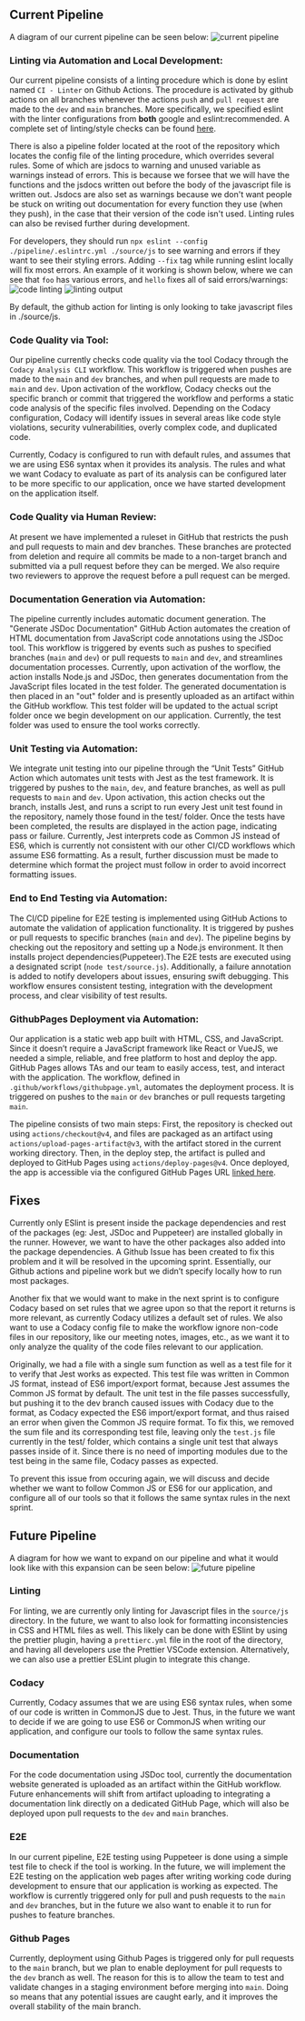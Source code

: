 ## Current Pipeline

A diagram of our current pipeline can be seen below: ![current pipeline](./cicd.png)

### Linting via Automation and Local Development:

Our current pipeline consists of a linting procedure which is done by eslint named `CI - Linter` on Github Actions. The procedure is activated by github actions on all branches whenever the actions `push` and `pull request` are made to the `dev` and `main` branches. More specifically, we specified eslint with the linter configurations from **both** google and eslint:recommended. A complete set of linting/style checks can be found [here](https://github.com/google/eslint-config-google/blob/master/index.js).

There is also a pipeline folder located at the root of the repository which locates the config file of the linting procedure, which overrides several rules. Some of which are jsdocs to warning and unused variable as warnings instead of errors. This is because we forsee that we will have the functions and the jsdocs written out before the body of the javascript file is written out. Jsdocs are also set as warnings because we don't want people be stuck on writing out documentation for every function they use (when they push), in the case that their version of the code isn't used. Linting rules can also be revised further during development. 
 
For developers, they should run `npx eslint --config ./pipeline/.eslintrc.yml ./source/js` to see warning and errors if they want to see their styling errors. Adding `--fix` tag while running eslint locally will fix most errors.  An example of it working is shown below, where we can see that `foo` has various errors, and `hello` fixes all of said errors/warnings: ![code linting](./linter_example/linter_code_example.png) ![linting output](./linter_example/linter_output_example.png)
 
By default, the github action for linting is only looking to take javascript files in ./source/js.

### Code Quality via Tool:

Our pipeline currently checks code quality via the tool Codacy through the `Codacy Analysis CLI` workflow. This workflow is triggered when pushes are made to the `main` and  `dev` branches, and when pull requests are made to `main` and `dev`. Upon activation of the workflow, Codacy checks out the specific branch or commit that triggered the workflow and performs a static code analysis of the specific files involved. Depending on the Codacy configuration, Codacy will identify issues in several areas like code style violations, security vulnerabilities, overly complex code, and duplicated code.

Currently, Codacy is configured to run with default rules, and assumes that we are using ES6 syntax when it provides its analysis. The rules and what we want Codacy to evaluate as part of its analysis can be configured later to be more specific to our application, once we have started development on the application itself.

### Code Quality via Human Review:

At present we have implemented a ruleset in GitHub that restricts the push and pull requests to main and dev branches. These branches are protected from deletion and require all commits be made to a non-target branch and submitted via a pull request before they can be merged. We also require two reviewers to approve the request before a pull request can be merged.

### Documentation Generation via Automation:

The pipeline currently includes automatic document generation. The "Generate JSDoc Documentation" GitHub Action automates the creation of HTML documentation from JavaScript code annotations using the JSDoc tool. This workflow is triggered by events such as pushes to specified branches (`main` and `dev`) or pull requests to `main` and `dev`, and streamlines documentation processes. Currently, upon activation of the worflow, the action installs Node.js and JSDoc, then generates documentation from the JavaScript files located in the test folder. The generated documentation is then placed in an "out" folder and is presently uploaded as an artifact within the GitHub workflow. This test folder will be updated to the actual script folder once we begin development on our application. Currently, the test folder was used to ensure the tool works correctly.

### Unit Testing via Automation:

We integrate unit testing into our pipeline through the “Unit Tests” GitHub Action which automates unit tests with Jest as the test framework. It is triggered by pushes to the `main`, `dev`, and feature branches, as well as pull requests to `main` and `dev`. Upon activation, this action checks out the branch, installs Jest, and runs a script to run every Jest unit test found in the repository, namely those found in the test/ folder. Once the tests have been completed, the results are displayed in the action page, indicating pass or failure. Currently, Jest interprets code as Common JS instead of ES6, which is currently not consistent with our other CI/CD workflows which assume ES6 formatting. As a result, further discussion must be made to determine which format the project must follow in order to avoid incorrect formatting issues.

### End to End Testing via Automation:

The CI/CD pipeline for E2E testing is implemented using GitHub Actions to automate the validation of application functionality. It is triggered by pushes or pull requests to specific branches (`main` and `dev`). The pipeline begins by checking out the repository and setting up a Node.js environment. It then installs project dependencies(Puppeteer).The E2E tests are executed using a designated script (`node test/source.js`). Additionally, a failure annotation is added to notify developers about issues, ensuring swift debugging. This workflow ensures consistent testing, integration with the development process, and clear visibility of test results.

### GithubPages Deployment via Automation:

Our application is a static web app built with HTML, CSS, and JavaScript. Since it doesn’t require a JavaScript framework like React or VueJS, we needed a simple, reliable, and free platform to host and deploy the app. GitHub Pages allows TAs and our team to easily access, test, and interact with the application. The workflow, defined in `.github/workflows/githubpage.yml`, automates the deployment process. It is triggered on pushes to the `main` or `dev` branches or pull requests targeting `main`. 

The pipeline consists of two main steps: First, the repository is checked out using `actions/checkout@v4`, and files are packaged as an artifact using `actions/upload-pages-artifact@v3`, with the artifact stored in the current working directory. Then, in the deploy step, the artifact is pulled and deployed to GitHub Pages using `actions/deploy-pages@v4`. Once deployed, the app is accessible via the configured GitHub Pages URL [linked here](https://cse210-team-09.github.io/cse210-fa24-group09/).

## Fixes

Currently only ESlint is present inside the package dependencies and rest of the packages (eg: Jest, JSDoc and Puppeteer) are installed globally in the runner. However, we want to have the other packages also added into the package dependencies. A Github Issue has been created to fix this problem and it will be resolved in the upcoming sprint. Essentially, our Github actions and pipeline work but we didn’t specify locally how to run most packages. 

Another fix that we would want to make in the next sprint is to configure Codacy based on set rules that we agree upon so that the report it returns is more relevant, as currently Codacy utilizes a default set of rules. We also want to use a Codacy config file to make the workflow ignore non-code files in our repository, like our meeting notes, images, etc., as we want it to only analyze the quality of the code files relevant to our application.  

Originally, we had a file with a single sum function as well as a test file for it to verify that Jest works as expected. This test file was written in Common JS format, instead of ES6 import/export format, because Jest assumes the Common JS format by default. The unit test in the file passes successfully, but pushing it to the dev branch caused issues with Codacy due to the format, as Codacy expected the ES6 import/export format, and thus raised an error when given the Common JS require format. To fix this, we removed the sum file and its corresponding test file, leaving only the `test.js` file currently in the test/ folder, which contains a single unit test that always passes inside of it. Since there is no need of importing modules due to the test being in the same file, Codacy passes as expected.

To prevent this issue from occuring again, we will discuss and decide whether we want to follow Common JS or ES6 for our application, and configure all of our tools so that it follows the same syntax rules in the next sprint.

## Future Pipeline

A diagram for how we want to expand on our pipeline and what it would look like with this expansion can be seen below: ![future pipeline](./future_cicd.png)

### Linting

For linting, we are currently only linting for Javascript files in the `source/js` directory. In the future, we want to also look for formatting inconsistencies in CSS and HTML files as well. This likely can be done with ESlint by using the prettier plugin, having a `prettierc.yml` file in the root of the directory, and having all developers use the Prettier VSCode extension. Alternatively, we can also use a prettier ESLint plugin to integrate this change.

### Codacy
Currently, Codacy assumes that we are using ES6 syntax rules, when some of our code is written in CommonJS due to Jest. Thus, in the future we want to decide if we are going to use ES6 or CommonJS when writing our application, and configure our tools to follow the same syntax rules.

### Documentation
For the code documentation using JSDoc tool, currently the documentation website generated is uploaded as an artifact within the GitHub workflow. Future enhancements will shift from artifact uploading to integrating a documentation link directly on a dedicated GitHub Page, which will also be deployed upon pull requests to the `dev` and `main` branches.

### E2E 
In our current pipeline, E2E testing using Puppeteer is done using a simple test file to check if the tool is working. In the future, we will implement the E2E testing on the application web pages after writing working code during development to ensure that our application is working as expected. The workflow is currently triggered only for pull and push requests to the `main` and `dev` branches, but in the future we also want to enable it to run for pushes to feature branches.

### Github Pages

Currently, deployment using Github Pages is triggered only for pull requests to the `main` branch, but we plan to enable deployment for pull requests to the `dev` branch as well. The reason for this is to allow the team to test and validate changes in a staging environment before merging into `main`. Doing so means that any potential issues are caught early, and it improves the overall stability of the main branch.
